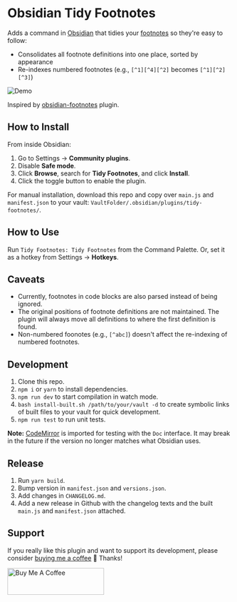 # Obsidian Tidy Footnotes

Adds a command in [Obsidian](https://obsidian.md) that tidies your [footnotes](https://help.obsidian.md/How+to/Format+your+notes#Footnotes) so they're easy to follow:

- Consolidates all footnote definitions into one place, sorted by appearance
- Re-indexes numbered footnotes (e.g., `[^1][^4][^2]` becomes `[^1][^2][^3]`)

<img src="../main/demo.gif?raw=true" alt="Demo" />

Inspired by [obsidian-footnotes](https://github.com/akaalias/obsidian-footnotes) plugin.

## How to Install

From inside Obsidian:
1. Go to Settings → **Community plugins**.
2. Disable **Safe mode**.
3. Click **Browse**, search for **Tidy Footnotes**, and click **Install**.
4. Click the toggle button to enable the plugin.

For manual installation, download this repo and copy over `main.js` and `manifest.json` to your vault: `VaultFolder/.obsidian/plugins/tidy-footnotes/`.

## How to Use

Run `Tidy Footnotes: Tidy Footnotes` from the Command Palette. Or, set it as a hotkey from Settings → **Hotkeys**.

## Caveats

- Currently, footnotes in code blocks are also parsed instead of being ignored.
- The original positions of footnote definitions are not maintained. The plugin will always move all definitions to where the first definition is found.
- Non-numbered foonotes (e.g., `[^abc]`) doesn't affect the re-indexing of numbered footnotes.

## Development

1. Clone this repo.
2. `npm i` or `yarn` to install dependencies.
3. `npm run dev` to start compilation in watch mode.
4. `bash install-built.sh /path/to/your/vault -d` to create symbolic links of built files to your vault for quick development.
5. `npm run test` to run unit tests.

**Note:** [CodeMirror](https://github.com/codemirror/CodeMirror) is imported for testing with the `Doc` interface. It may break in the future if the version no longer matches what Obsidian uses.

## Release

1. Run `yarn build`.
2. Bump version in `manifest.json` and `versions.json`.
3. Add changes in `CHANGELOG.md`.
4. Add a new release in Github with the changelog texts and the built `main.js` and `manifest.json` attached.

## Support

If you really like this plugin and want to support its development, please consider [buying me a coffee](https://www.buymeacoffee.com/charliecm) 🙂 Thanks!

<a href="https://www.buymeacoffee.com/charliecm" target="_blank"><img src="https://cdn.buymeacoffee.com/buttons/v2/default-yellow.png" alt="Buy Me A Coffee" width="217" height="60" /></a>
